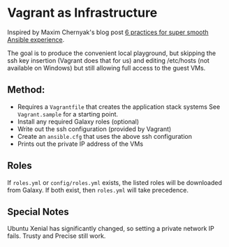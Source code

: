 # Vagrant as Infrastructure


Inspired by Maxim Chernyak's blog post [6 practices for super smooth Ansible experience](http://hakunin.com/six-ansible-practices).

The goal is to produce the convenient local playground, but skipping the ssh key insertion (Vagrant does that for us) and editing /etc/hosts (not available on Windows) but still allowing full access to the guest VMs.

## Method:

* Requires a `Vagrantfile` that creates the application stack systems
  See `Vagrant.sample` for a starting point.
* Install any required Galaxy roles (optional)
* Write out the ssh configuration (provided by Vagrant)
* Create an `ansible.cfg` that uses the above ssh configuration
* Prints out the private IP address of the VMs

## Roles

If `roles.yml` or `config/roles.yml` exists, the listed roles will be downloaded from Galaxy. If both exist, then `roles.yml` will take precedence.

## Special Notes

Ubuntu Xenial has significantly changed, so setting a private network IP fails. Trusty and Precise still work.
